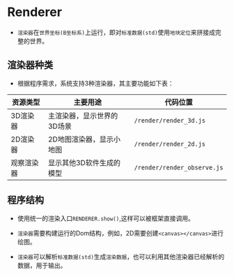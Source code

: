 # Renderer

* `渲染器`在`世界坐标(B坐标系)`上运行，即对`标准数据(std)`使用`地块定位`来拼接成完整的世界。

## 渲染器种类

* 根据程序需求，系统支持3种渲染器，其主要功能如下表：

|  资源类型   | 主要用途  | 代码位置  |
|  ----  | ----  | ----  |
|  3D渲染器  | 主渲染器，显示世界的3D场景  | `/render/render_3d.js`  |
|  2D渲染器 | 2D地图渲染器，显示小地图  | `/render/render_2d.js`  |
|  观察渲染器  | 显示其他3D软件生成的模型  | `/render/render_observe.js`  |

## 程序结构

* 使用统一的渲染入口`RENDERER.show()`,这样可以被框架直接调用。

* `渲染器`需要构建运行的Dom结构，例如，2D需要创建`<canvas></canvas>`进行绘图。

* `渲染器`可以解析`标准数据(std)`生成`渲染数据`，也可以利用其他渲染器已经解析的数据，用于输出。